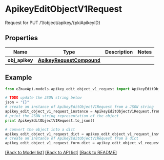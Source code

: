 # ApikeyEditObjectV1Request

Request for PUT /1/object/apikey/{pkiApikeyID}

## Properties
Name | Type | Description | Notes
------------ | ------------- | ------------- | -------------
**obj_apikey** | [**ApikeyRequestCompound**](ApikeyRequestCompound.md) |  | 

## Example

```python
from eZmaxApi.models.apikey_edit_object_v1_request import ApikeyEditObjectV1Request

# TODO update the JSON string below
json = "{}"
# create an instance of ApikeyEditObjectV1Request from a JSON string
apikey_edit_object_v1_request_instance = ApikeyEditObjectV1Request.from_json(json)
# print the JSON string representation of the object
print ApikeyEditObjectV1Request.to_json()

# convert the object into a dict
apikey_edit_object_v1_request_dict = apikey_edit_object_v1_request_instance.to_dict()
# create an instance of ApikeyEditObjectV1Request from a dict
apikey_edit_object_v1_request_form_dict = apikey_edit_object_v1_request.from_dict(apikey_edit_object_v1_request_dict)
```
[[Back to Model list]](../README.md#documentation-for-models) [[Back to API list]](../README.md#documentation-for-api-endpoints) [[Back to README]](../README.md)


